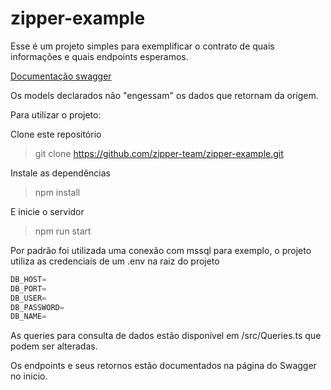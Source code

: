 # zipper-example

Esse é um projeto simples para exemplificar o contrato de quais informações e quais endpoints esperamos.

[Documentação swagger](https://app.swaggerhub.com/apis-docs/rdoVieira01/integrationTemplate/1.0.0)

Os models declarados não "engessam" os dados que retornam da origem.

Para utilizar o projeto:

Clone este repositório
> git clone https://github.com/zipper-team/zipper-example.git

Instale as dependências
> npm install

E inicie o servidor
> npm run start

Por padrão foi utilizada uma conexão com mssql para exemplo, o projeto utiliza as credenciais de um .env na raiz do projeto

```jsx
DB_HOST=
DB_PORT=
DB_USER=
DB_PASSWORD=
DB_NAME=
```

As queries para consulta de dados estão disponível em /src/Queries.ts que podem ser alteradas.

Os endpoints e seus retornos estão documentados na página do Swagger no inicio.